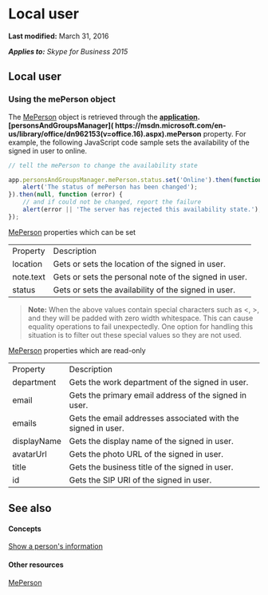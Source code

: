 
# Local user

 **Last modified:** March 31, 2016

 _**Applies to:** Skype for Business 2015_

## Local user


### Using the mePerson object

The [MePerson]( https://msdn.microsoft.com/en-us/library/office/dn962127(v=office.16).aspx) object is retrieved through the **[application]( https://msdn.microsoft.com/en-us/library/office/dn962124(v=office.16).aspx).[personsAndGroupsManager]( https://msdn.microsoft.com/en-us/library/office/dn962153(v=office.16).aspx).mePerson** property. For example, the following JavaScript code sample sets the availability of the signed in user to online.


```js
// tell the mePerson to change the availability state

app.personsAndGroupsManager.mePerson.status.set('Online').then(function () {
    alert('The status of mePerson has been changed');
}).then(null, function (error) {
    // and if could not be changed, report the failure
    alert(error || 'The server has rejected this availability state.');
});

```

[MePerson]( https://msdn.microsoft.com/en-us/library/office/dn962127(v=office.16).aspx) properties which can be set


|||
|:-----|:-----|
|Property|Description|
|location|Gets or sets the location of the signed in user.|
|note.text|Gets or sets the personal note of the signed in user.|
|status|Gets or sets the availability of the signed in user.|
>**Note:** When the above values contain special characters such as <, >, and they will be padded with zero width whitespace. This can cause equality operations to fail unexpectedly. One option for handling this situation is to filter out these special values so they are not used.

[MePerson]( https://msdn.microsoft.com/en-us/library/office/dn962127(v=office.16).aspx) properties which are read-only


|||
|:-----|:-----|
|Property|Description|
|department|Gets the work department of the signed in user.|
|email|Gets the primary email address of the signed in user.|
|emails|Gets the email addresses associated with the signed in user.|
|displayName|Gets the display name of the signed in user.|
|avatarUrl|Gets the photo URL of the signed in user.|
|title|Gets the business title of the signed in user.|
|id|Gets the SIP URI of the signed in user.|

## See also


#### Concepts



[Show a person's information](ShowPersonInfo.md)
#### Other resources


[MePerson]( https://msdn.microsoft.com/en-us/library/office/dn962127(v=office.16).aspx)
